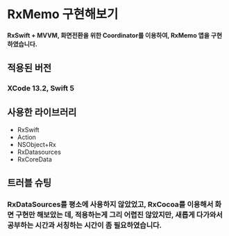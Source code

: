 RxMemo 구현해보기
=============
#### RxSwift + MVVM, 화면전환을 위한 Coordinator를 이용하여, RxMemo 앱을 구현하였습니다.
   
## 적용된 버전
### XCode 13.2, Swift 5
   
## 사용한 라이브러리
* RxSwift
* Action
* NSObject+Rx
* RxDatasources
* RxCoreData  

## 트러블 슈팅
### RxDataSources를 평소에 사용하지 않았었고, RxCocoa를 이용해서 화면 구현만 해보았는 데, 적용하는게 그리 어렵진 않았지만, 새롭게 다가와서 공부하는 시간과 서칭하는 시간이 좀 필요하였습니다.


